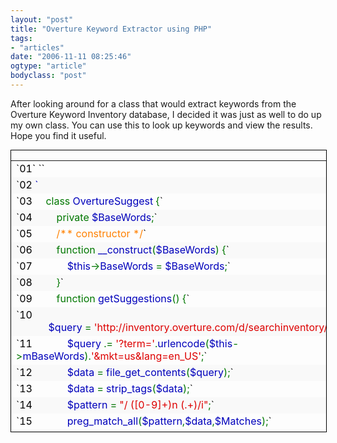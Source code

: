 ```yaml
---
layout: "post"
title: "Overture Keyword Extractor using PHP"
tags: 
- "articles"
date: "2006-11-11 08:25:46"
ogtype: "article"
bodyclass: "post"
---
```


After looking around for a class that would extract keywords from the Overture Keyword Inventory database, I decided it was just as well to do up my own class. You can use this to look up keywords and view the results. Hope you find it useful.

<div style="border: 1px solid #000000;overflow: auto;width: 100%;height: 450px">


<table border="0" width="100%"><tr><td width="10">`<span style="color: #000000;">01`</span> ``</code> </td></tr><tr bgcolor="#f9f9f9"><td width="10">`<span style="color: #000000;">02</span>   <span style="color: #0000bb;"><?</span>`</td></tr><tr><td width="10">`<span style="color: #000000;">03</span>   <span style="color: #007700;">    class </span><span style="color: #0000bb;">OvertureSuggest </span><span style="color: #007700;">{</span>`</td></tr><tr bgcolor="#f9f9f9"><td width="10">`<span style="color: #000000;">04</span>   <span style="color: #007700;">        private </span><span style="color: #0000bb;">$BaseWords</span><span style="color: #007700;">;</span>`</td></tr><tr><td width="10">`<span style="color: #000000;">05</span>   <span style="color: #007700;">        </span><span style="color: #ff8000;">/** constructor */</span>`</td></tr><tr bgcolor="#f9f9f9"><td width="10">`<span style="color: #000000;">06</span>   <span style="color: #007700;">        function </span><span style="color: #0000bb;">__construct</span><span style="color: #007700;">(</span><span style="color: #0000bb;">$BaseWords</span><span style="color: #007700;">) {</span>`</td></tr><tr><td width="10">`<span style="color: #000000;">07</span>   <span style="color: #007700;">            </span><span style="color: #0000bb;">$this</span><span style="color: #007700;">-></span><span style="color: #0000bb;">BaseWords </span><span style="color: #007700;">= </span><span style="color: #0000bb;">$BaseWords</span><span style="color: #007700;">;</span>`</td></tr><tr bgcolor="#f9f9f9"><td width="10">`<span style="color: #000000;">08</span>   <span style="color: #007700;">        }</span>`</td></tr><tr><td width="10">`<span style="color: #000000;">09</span>   <span style="color: #007700;">        function </span><span style="color: #0000bb;">getSuggestions</span><span style="color: #007700;">() {</span>`</td></tr><tr bgcolor="#f9f9f9"><td width="10">`<span style="color: #000000;">10</span>   <span style="color: #007700;">            </span><span style="color: #0000bb;">$query </span><span style="color: #007700;">= </span><span style="color: #dd0000;">'http://inventory.overture.com/d/searchinventory/suggestion/'</span><span style="color: #007700;">;</span>`</td></tr><tr><td width="10">`<span style="color: #000000;">11</span>   <span style="color: #007700;">            </span><span style="color: #0000bb;">$query </span><span style="color: #007700;">.= </span><span style="color: #dd0000;">'?term='</span><span style="color: #007700;">.</span><span style="color: #0000bb;">urlencode</span><span style="color: #007700;">(</span><span style="color: #0000bb;">$this</span><span style="color: #007700;">-></span><span style="color: #0000bb;">mBaseWords</span><span style="color: #007700;">).</span><span style="color: #dd0000;">'&mkt=us&lang=en_US'</span><span style="color: #007700;">;</span>`</td></tr><tr bgcolor="#f9f9f9"><td width="10">`<span style="color: #000000;">12</span>   <span style="color: #007700;">            </span><span style="color: #0000bb;">$data </span><span style="color: #007700;">= </span><span style="color: #0000bb;">file_get_contents</span><span style="color: #007700;">(</span><span style="color: #0000bb;">$query</span><span style="color: #007700;">);</span>`</td></tr><tr><td width="10">`<span style="color: #000000;">13</span>   <span style="color: #007700;">            </span><span style="color: #0000bb;">$data </span><span style="color: #007700;">= </span><span style="color: #0000bb;">strip_tags</span><span style="color: #007700;">(</span><span style="color: #0000bb;">$data</span><span style="color: #007700;">);</span>`</td></tr><tr bgcolor="#f9f9f9"><td width="10">`<span style="color: #000000;">14</span>   <span style="color: #007700;">            </span><span style="color: #0000bb;">$pattern </span><span style="color: #007700;">= </span><span style="color: #dd0000;">"/ ([0-9]+)n (.+)/i"</span><span style="color: #007700;">;</span>`</td></tr><tr><td width="10">`<span style="color: #000000;">15</span>   <span style="color: #007700;">            </span><span style="color: #0000bb;">preg_match_all</span><span style="color: #007700;">(</span><span style="color: #0000bb;">$pattern</span><span style="color: #007700;">,</span><span style="color: #0000bb;">$data</span><span style="color: #007700;">,</span><span style="color: #0000bb;">$Matches</span><span style="color: #007700;">);</span>`</td></tr><tr bgcolor="#f9f9f9"><td width="10">`<span style="color: #000000;">16</span>   <span style="color: #007700;">            </span>`</td></tr><tr><td width="10">`<span style="color: #000000;">17</span>   <span style="color: #007700;">            </span><span style="color: #0000bb;">$Cnts </span><span style="color: #007700;">= </span><span style="color: #0000bb;">$Matches</span><span style="color: #007700;">[</span><span style="color: #0000bb;">1</span><span style="color: #007700;">];</span>`</td></tr><tr bgcolor="#f9f9f9"><td width="10">`<span style="color: #000000;">18</span>   <span style="color: #007700;">            </span><span style="color: #0000bb;">$Words </span><span style="color: #007700;">= array();</span>`</td></tr><tr><td width="10">`<span style="color: #000000;">19</span>   <span style="color: #007700;">            for (</span><span style="color: #0000bb;">$i</span><span style="color: #007700;">=</span><span style="color: #0000bb;">0</span><span style="color: #007700;">;</span><span style="color: #0000bb;">$i</span><span style="color: #007700;"><</span><span style="color: #0000bb;">count</span><span style="color: #007700;">(</span><span style="color: #0000bb;">$Matches</span><span style="color: #007700;">[</span><span style="color: #0000bb;">2</span><span style="color: #007700;">]);</span><span style="color: #0000bb;">$i</span><span style="color: #007700;">++) {</span>`</td></tr><tr bgcolor="#f9f9f9"><td width="10">`<span style="color: #000000;">20</span>   <span style="color: #007700;">                </span><span style="color: #0000bb;">$Words</span><span style="color: #007700;">[</span><span style="color: #0000bb;">$Matches</span><span style="color: #007700;">[</span><span style="color: #0000bb;">2</span><span style="color: #007700;">][</span><span style="color: #0000bb;">$i</span><span style="color: #007700;">]] = </span><span style="color: #0000bb;">intval</span><span style="color: #007700;">(</span><span style="color: #0000bb;">$Cnts</span><span style="color: #007700;">[</span><span style="color: #0000bb;">$i</span><span style="color: #007700;">]);</span>`</td></tr><tr><td width="10">`<span style="color: #000000;">21</span>   <span style="color: #007700;">            }</span>`</td></tr><tr bgcolor="#f9f9f9"><td width="10">`<span style="color: #000000;">22</span>   <span style="color: #007700;">            return </span><span style="color: #0000bb;">$Words</span><span style="color: #007700;">;</span>`</td></tr><tr><td width="10">`<span style="color: #000000;">23</span>   <span style="color: #007700;">        }</span>`</td></tr><tr bgcolor="#f9f9f9"><td width="10">`<span style="color: #000000;">24</span>   <span style="color: #007700;">    }</span>`</td></tr><tr><td width="10">`<span style="color: #000000;">25</span>   <span style="color: #007700;">    </span>`</td></tr><tr bgcolor="#f9f9f9"><td width="10">`<span style="color: #000000;">26</span>   <span style="color: #007700;">    </span><span style="color: #ff8000;">// Sample Usage:</span>`</td></tr><tr><td width="10">`<span style="color: #000000;">27</span>       $suggest = new OvertureSuggest('Affiliate');`</td></tr><tr bgcolor="#f9f9f9"><td width="10">`<span style="color: #000000;">28</span>       echo "".print_r ($suggest->getSuggestions(),true)."";`</td></tr><tr><td width="10">`<span style="color: #000000;">29</span>       exit;    `</td></tr><tr bgcolor="#f9f9f9"><td width="10">`<span style="color: #000000;">30</span>   <span style="color: #0000bb;">?></span>`</td></tr><tr><td width="10">`<span style="color: #000000;">31</span>   `</td></tr></table> </code></div>